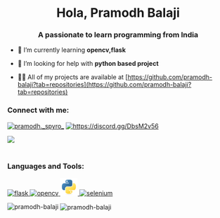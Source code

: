 <h1 align="center">Hola, Pramodh Balaji</h1>
<h3 align="center">A passionate to learn programming from India</h3>

- 🌱 I’m currently learning **opencv,flask**

- 🤝 I’m looking for help with **python based project**

- 👨‍💻 All of my projects are available at [https://github.com/pramodh-balaji?tab=repositories](https://github.com/pramodh-balaji?tab=repositories)

<h3 align="left">Connect with me:</h3>
<p align="left">
<a href="https://instagram.com/pramodh._spyro_" target="blank"><img align="center" src="https://raw.githubusercontent.com/rahuldkjain/github-profile-readme-generator/master/src/images/icons/Social/instagram.svg" alt="pramodh._spyro_" height="30" width="40" /></a>
<a href="https://discord.gg/https://discord.gg/DbsM2v56" target="blank"><img align="center" src="https://raw.githubusercontent.com/rahuldkjain/github-profile-readme-generator/master/src/images/icons/Social/discord.svg" alt="https://discord.gg/DbsM2v56" height="30" width="40" /></a>
</p>

![](https://komarev.com/ghpvc/?username=pramodh-balaji) <br><br>

<h3 align="left">Languages and Tools:</h3>
<p align="left"> <a href="https://flask.palletsprojects.com/" target="_blank" rel="noreferrer"> <img src="https://www.vectorlogo.zone/logos/pocoo_flask/pocoo_flask-icon.svg" alt="flask" width="40" height="40"/> </a> <a href="https://opencv.org/" target="_blank" rel="noreferrer"> <img src="https://www.vectorlogo.zone/logos/opencv/opencv-icon.svg" alt="opencv" width="40" height="40"/> </a> <a href="https://www.python.org" target="_blank" rel="noreferrer"> <img src="https://raw.githubusercontent.com/devicons/devicon/master/icons/python/python-original.svg" alt="python" width="40" height="40"/> </a> <a href="https://www.selenium.dev" target="_blank" rel="noreferrer"> <img src="https://raw.githubusercontent.com/detain/svg-logos/780f25886640cef088af994181646db2f6b1a3f8/svg/selenium-logo.svg" alt="selenium" width="40" height="40"/> </a> </p>

<p><img align="left" src="https://github-readme-stats.vercel.app/api/top-langs?username=pramodh-balaji&show_icons=true&locale=en&layout=compact" alt="pramodh-balaji" /></p>

<p>&nbsp;<img align="center" src="https://github-readme-stats.vercel.app/api?username=pramodh-balaji&show_icons=true&locale=en" alt="pramodh-balaji" /></p>

